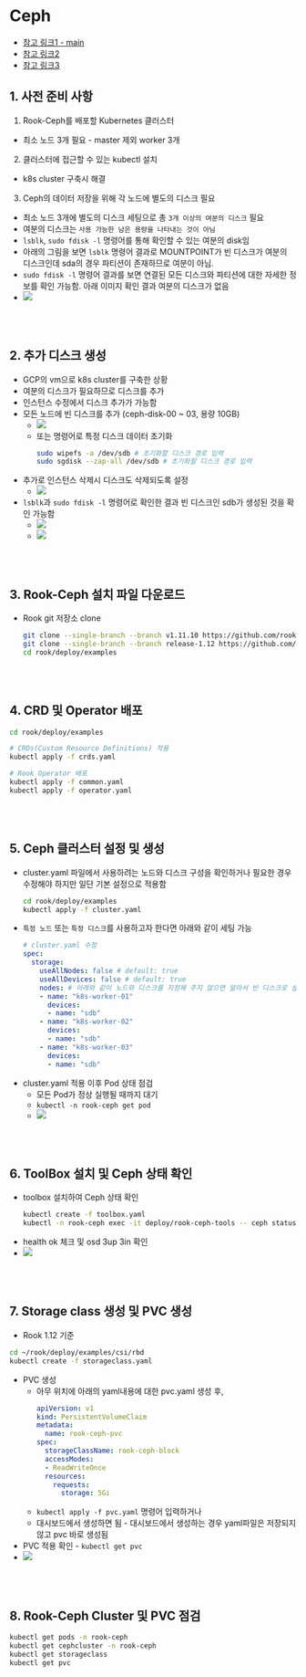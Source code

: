 # Ceph
* [참고 링크1 - main](https://jeongchul.tistory.com/830)
* [참고 링크2](https://nairns.tistory.com/95)
* [참고 링크3](https://jeongchul.tistory.com/829)

## 1. 사전 준비 사항
1. Rook-Ceph를 배포할 Kubernetes 클러스터
  * 최소 노드 3개 필요 - master 제외 worker 3개
2. 클러스터에 접근할 수 있는 kubectl 설치
  * k8s cluster 구축시 해결
3. Ceph의 데이터 저장을 위해 각 노드에 별도의 디스크 필요
  * 최소 노드 3개에 별도의 디스크 세팅으로 총 `3개 이상의 여분의 디스크` 필요
  * 여분의 디스크는 `사용 가능한 남은 용량을 나타내는 것이 아님`
  * `lsblk`, `sudo fdisk -l` 명령어를 통해 확인할 수 있는 여분의 disk임
  * 아래의 그림을 보면 `lsblk` 명령어 결과로 MOUNTPOINT가 빈 디스크가 여분의 디스크인데 sda의 경우 파티션이 존재하므로 여분이 아님.
  * `sudo fdisk -l` 명령어 결과를 보면 연결된 모든 디스크와 파티션에 대한 자세한 정보를 확인 가능함. 아래 이미지 확인 결과 여분의 디스크가 없음
  * ![](2025-03-25-03-02-23.png)

<br><br>

## 2. 추가 디스크 생성
* GCP의 vm으로 k8s cluster를 구축한 상황
* 여분의 디스크가 필요하므로 디스크를 추가
* 인스턴스 수정에서 디스크 추가가 가능함
* 모든 노드에 빈 디스크를 추가 (ceph-disk-00 ~ 03, 용량 10GB)
  * ![](2025-03-25-03-12-59.png)
  * 또는 명령어로 특정 디스크 데이터 초기화
    ```sh
    sudo wipefs -a /dev/sdb # 초기화할 디스크 경로 입력
    sudo sgdisk --zap-all /dev/sdb # 초기화할 디스크 경로 입력
    ```
* 추가로 인스턴스 삭제시 디스크도 삭제되도록 설정
  * ![](2025-03-25-03-21-33.png)
* `lsblk`과 `sudo fdisk -l` 명령어로 확인한 결과 빈 디스크인 sdb가 생성된 것을 확인 가능함
  * ![](2025-03-25-03-28-21.png)
  * ![](2025-03-25-03-28-49.png)

<br><br>

## 3. Rook-Ceph 설치 파일 다운로드
* Rook git 저장소 clone
    ```sh
    git clone --single-branch --branch v1.11.10 https://github.com/rook/rook.git
    git clone --single-branch --branch release-1.12 https://github.com/rook/rook.git
    cd rook/deploy/examples
    ```

<br><br>

## 4. CRD 및 Operator 배포
```sh
cd rook/deploy/examples

# CRDs(Custom Resource Definitions) 적용
kubectl apply -f crds.yaml

# Rook Operator 배포
kubectl apply -f common.yaml
kubectl apply -f operator.yaml
```

<br><br>

## 5. Ceph 클러스터 설정 및 생성
* cluster.yaml 파일에서 사용하려는 노드와 디스크 구성을 확인하거나 필요한 경우 수정해야 하지만 일단 기본 설정으로 적용함
  ```sh
  cd rook/deploy/examples
  kubectl apply -f cluster.yaml
  ```
* `특정 노드` 또는 `특정 디스크`를 사용하고자 한다면 아래와 같이 세팅 가능
  ```yaml
  # cluster.yaml 수정
  spec:
    storage:
      useAllNodes: false # default: true
      useAllDevices: false # default: true
      nodes: # 아래와 같이 노드와 디스크를 지정해 주지 않으면 알아서 빈 디스크로 설정
      - name: "k8s-worker-01" 
        devices:
        - name: "sdb"
      - name: "k8s-worker-02"
        devices:
        - name: "sdb"
      - name: "k8s-worker-03" 
        devices:
        - name: "sdb"
  ```
* cluster.yaml 적용 이후 Pod 상태 점검
  * 모든 Pod가 정상 실행될 때까지 대기
  * `kubectl -n rook-ceph get pod`
  * ![](2025-03-27-19-37-36.png)

<br><br>

## 6. ToolBox 설치 및 Ceph 상태 확인
* toolbox 설치하여 Ceph 상태 확인
  ```sh
  kubectl create -f toolbox.yaml
  kubectl -n rook-ceph exec -it deploy/rook-ceph-tools -- ceph status
  ```
* health ok 체크 및 osd 3up 3in 확인
* ![](2025-03-27-19-39-52.png)

<br><br>

## 7. Storage class 생성 및 PVC 생성
* Rook 1.12 기준
```sh
cd ~/rook/deploy/examples/csi/rbd
kubectl create -f storageclass.yaml
```
* PVC 생성
  * 아무 위치에 아래의 yaml내용에 대한 pvc.yaml 생성 후,
    ```yaml
    apiVersion: v1
    kind: PersistentVolumeClaim
    metadata:
      name: rook-ceph-pvc
    spec:
      storageClassName: rook-ceph-block
      accessModes:
      - ReadWriteOnce
      resources:
        requests:
          storage: 5Gi
    ```
  * `kubectl apply -f pvc.yaml` 명령어 입력하거나
  * 대시보드에서 생성하면 됨 - 대시보드에서 생성하는 경우 yaml파일은 저장되지 않고 pvc 바로 생성됨
* PVC 적용 확인 - `kubectl get pvc`
* ![](2025-03-27-20-02-02.png)

<br><br>

## 8. Rook-Ceph Cluster 및 PVC 점검
```sh
kubectl get pods -n rook-ceph
kubectl get cephcluster -n rook-ceph
kubectl get storageclass
kubectl get pvc
```

